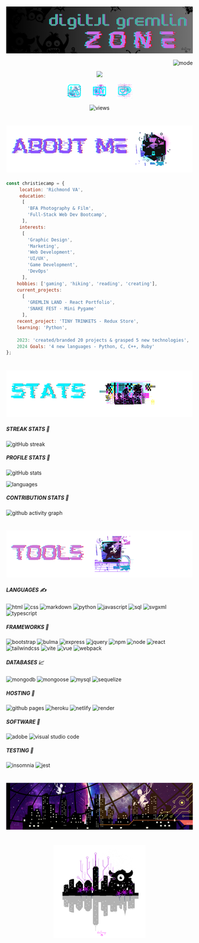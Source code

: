 ![banner](./gremlicious/header.png)

<p align="right">
  <img alt="mode" src="https://img.shields.io/badge/view-darkmode-black.svg?&logo=Github&logoColor=white" >
</p>

<p align="center">
  <img src="https://readme-typing-svg.demolab.com/?lines=hello+there+:);welcome+gremlins&center=true">
</p>

<p align="center">
  <a href="https://www.linkedin.com/in/christiecamphoto/"><img width="40px" alt="linkedin" title="linkedin" src="./gremlicious/linkedin.png"/></a>
  &#8287;&#8287;&#8287;&#8287;&#8287;
  <a href="https://dev.to/christiecamp"><img width="40px" alt="dev.to" title="christiecamp dev.to" src="./gremlicious/dev.png"></a>
  &#8287;&#8287;&#8287;&#8287;&#8287;
  <a href="https://ko-fi.com/christiecamp"><img width="40px" alt="ko-fi" title="buy me a coffee" src="./gremlicious/kofi.png"/></a>
</p>

<p align="center">
  <img alt="views" src="https://komarev.com/ghpvc/?username=christiecamp&style=flat-square&color=blueviolet" >
</p>

#

### ![about](./gremlicious/1.png)

```javascript
const christiecamp = {
     location: 'Richmond VA',
     education: 
      [
        'BFA Photography & Film',
        'Full-Stack Web Dev Bootcamp',
      ],
     interests: 
      [
        'Graphic Design', 
        'Marketing', 
        'Web Development', 
        'UI/UX', 
        'Game Development', 
        'DevOps'
      ],
    hobbies: ['gaming', 'hiking', 'reading', 'creating'],
    current_projects: 
      [
        'GREMLIN LAND - React Portfolio',
        'SNAKE FEST - Mini Pygame'
      ],
    recent_project: 'TINY TRINKETS - Redux Store',
    learning: 'Python',

    2023: 'created/branded 20 projects & grasped 5 new technologies',
    2024 Goals: '4 new languages - Python, C, C++, Ruby'
};
```

#

### ![stats](./gremlicious/2.png)

##### STREAK STATS 🤖
![gitHub streak](https://streak-stats.demolab.com/?user=christiecamp&theme=synthwave)

##### PROFILE STATS 👤
![gitHub stats](https://github-readme-stats.vercel.app/api?username=christiecamp&show_icons=true&theme=synthwave) 

![languages](https://github-readme-stats.vercel.app/api/top-langs?username=christiecamp&show_icons=true&locale=en&layout=compact&theme=synthwave)

##### CONTRIBUTION STATS 👥
![github activity graph](https://github-readme-activity-graph.vercel.app/graph?username=christiecamp&theme=synthwave)

#


### ![tools](./gremlicious/3.png)

<!-- languages -->

##### LANGUAGES  ✍️

![html](https://img.shields.io/badge/HTML-E34F26.svg?logo=html5&logoColor=white)
![css](https://img.shields.io/badge/CSS-1572B6.svg?logo=css3&logoColor=white)
![markdown](https://img.shields.io/badge/Markdown-000000.svg?logo=markdown&logoColor=white)
![python](https://img.shields.io/badge/Python-007ACC.svg?logo=python&logoColor=white)
![javascript](https://img.shields.io/badge/JavaScript-F7DF1E.svg?logo=javascript&logoColor=white)
![sql](https://custom-icon-badges.demolab.com/badge/SQL-025E8C.svg?logo=database&logoColor=white)
![svgxml](https://img.shields.io/badge/SVG%2BXML-e0982c.svg?logo=svg&logoColor=white)
![typescript](https://img.shields.io/badge/TypeScript-007ACC.svg?logo=typescript&logoColor=white)


<!-- frameworks -->

##### FRAMEWORKS 🧮

![bootstrap](https://img.shields.io/badge/Bootstrap-7952B3.svg?logo=bootstrap&logoColor=white)
![bulma](https://img.shields.io/badge/Bulma-00D0B1.svg?&logo=bulma&logoColor=white)
![express](https://img.shields.io/badge/Express.js-404d59.svg?logo=express&logoColor=white)
![jquery](https://img.shields.io/badge/jQuery-%230769AD.svg?style&logo=jquery&logoColor=white)
![npm](https://img.shields.io/badge/NPM-%23CB3837.svg?&logo=npm&logoColor=white)
![node](https://img.shields.io/badge/Node.js-6DA55F.svg?&logo=node.js&logoColor=white)
![react](https://img.shields.io/badge/React-20232a.svg?logo=react&logoColor=white)
![tailwindcss](https://img.shields.io/badge/Tailwindcss-%2338B2AC.svg?&logo=tailwind-css&logoColor=white)
![vite](https://img.shields.io/badge/Vite-%23646CFF.svg?&logo=vite&logoColor=white)
![vue](https://img.shields.io/badge/Vue.js-%2335495e.svg?&logo=vuedotjs&logoColor=%234FC08D)
![webpack](https://img.shields.io/badge/Webpack-%238DD6F9.svg?&logo=webpack&logoColor=black)

<!-- databases -->

##### DATABASES 📈

![mongodb](https://img.shields.io/badge/MongoDB-4ea94b.svg?logo=mongodb&logoColor=white)
![mongoose](https://img.shields.io/badge/Mongoose-20232a.svg?logo=mongoose&logoColor=%2361DAFB)
![mysql](https://img.shields.io/badge/MySQL-00f.svg?logo=mysql&logoColor=white)
![sequelize](https://img.shields.io/badge/Sequelize-52B0E7?&logo=Sequelize&logoColor=white)



<!-- hosting -->

##### HOSTING 💭
![github pages](https://img.shields.io/badge/GitHub%20Pages-327FC7.svg?logo=github&logoColor=white)
![heroku](https://img.shields.io/badge/Heroku-430098.svg?logo=heroku&logoColor=white)
![netlify](https://img.shields.io/badge/Netlify-00C7B7?&logo=netlify&logoColor=white)
![render](https://img.shields.io/badge/Render-00979D.svg?logo=render&logoColor=white)

<!-- software -->

##### SOFTWARE 💾

![adobe](https://img.shields.io/badge/Adobe-FF0000.svg?logo=adobe&logoColor=white)
![visual studio code](https://img.shields.io/badge/Visual%20Studio%20Code-0078d7.svg?logo=visual-studio-code&logoColor=white)


<!-- testing -->

##### TESTING 🔬
![insomnia](https://img.shields.io/badge/Insomnia-black?&logo=insomnia&logoColor=5849BE)
![jest](https://img.shields.io/badge/-Jest-%23C21325?&logo=jest&logoColor=white)

#
![banner](./gremlicious/attack.png)

#

<p align="center">
<a href="https://www.christiecamp.com"><img height= 250px src ="./gremlicious/logo.png"></a>
</p>


